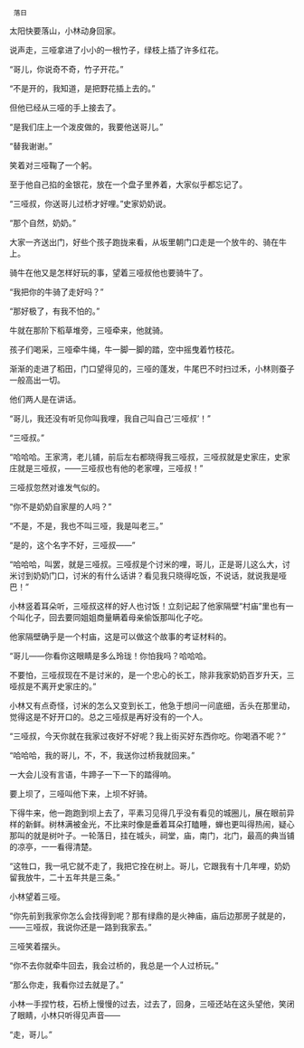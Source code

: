      落日 

   太阳快要落山，小林动身回家。

   说声走，三哑拿进了小小的一根竹子，绿枝上插了许多红花。

   “哥儿，你说奇不奇，竹子开花。”

   “不是开的，我知道，是把野花插上去的。”

   但他已经从三哑的手上接去了。

   “是我们庄上一个泼皮做的，我要他送哥儿。”

   “替我谢谢。”

   笑着对三哑鞠了一个躬。

   至于他自己掐的金银花，放在一个盘子里养着，大家似乎都忘记了。

   “三哑叔，你送哥儿过桥才好哩。”史家奶奶说。

   “那个自然，奶奶。”

   大家一齐送出门，好些个孩子跑拢来看，从坂里朝门口走是一个放牛的、骑在牛上。

   骑牛在他又是怎样好玩的事，望着三哑叔他也要骑牛了。

   “我把你的牛骑了走好吗？”

   “那好极了，有我不怕的。”

   牛就在那阶下稻草堆旁，三哑牵来，他就骑。

   孩子们喝采，三哑牵牛绳，牛一脚一脚的踏，空中摇曳着竹枝花。

   渐渐的走进了稻田，门口望得见的，三哑的蓬发，牛尾巴不时扫过禾，小林则蚕子一般高出一切。

   他们两人是在讲话。

   “哥儿，我还没有听见你叫我哩，我自己叫自己‘三哑叔’！”

   “三哑叔。”

   “哈哈哈。王家湾，老儿铺，前后左右都晓得我三哑叔，三哑叔就是史家庄，史家庄就是三哑叔，——三哑叔也有他的老家哩，三哑叔！”

   三哑叔忽然对谁发气似的。

   “你不是奶奶自家屋的人吗？”

   “不是，不是，我也不叫三哑，我是叫老三。”

   “是的，这个名字不好，三哑叔——”

   “哈哈哈，叫罢，就是三哑叔。三哑叔是个讨米的哩，哥儿，正是哥儿这么大，讨米讨到奶奶门口，讨米的有什么话讲？看见我只晓得吃饭，不说话，就说我是哑巴！”

   小林竖着耳朵听，三哑叔这样的好人也讨饭！立刻记起了他家隔壁“村庙”里也有一个叫化子，回去要同姐姐商量瞒着母亲偷饭那叫化子吃。

   他家隔壁确乎是一个村庙，这是可以做这个故事的考证材料的。

   “哥儿——你看你这眼睛是多么玲珑！你怕我吗？哈哈哈。

   不要怕，三哑叔现在不是讨米的，是一个忠心的长工，除非我家奶奶百岁升天，三哑叔是不离开史家庄的。”

   小林又有点奇怪，讨米的怎么又变到长工，他急于想问一问底细，舌头在那里动，觉得这是不好开口的。总之三哑叔是再好没有的一个人。

   “三哑叔，今天你就在我家过夜好不好呢？我上街买好东西你吃。你喝酒不呢？”

   “哈哈哈，我的哥儿，不，不，我送你过桥我就回来。”

   一大会儿没有言语，牛蹄子一下一下的踏得响。

   要上坝了，三哑叫他下来，上坝不好骑。

   下得牛来，他一跑跑到坝上去了，平素习见得几乎没有看见的城圈儿，展在眼前异样的新鲜。树林满被金光，不比来时像是垂着耳朵打瞌睡，蝉也更叫得热闹，疑心那叫的就是树叶子。一轮落日，挂在城头，祠堂，庙，南门，北门，最高的典当铺的凉亭，一一看得清楚。

   “这牲口，我一吼它就不走了，我把它拴在树上。哥儿，它跟我有十几年哩，奶奶留我放牛，二十五年共是三条。”

   小林望着三哑。

   “你先前到我家你怎么会找得到呢？那有绿鼎的是火神庙，庙后边那房子就是的，——三哑叔，我说你还是一路到我家去。”

   三哑笑着摆头。

   “你不去你就牵牛回去，我会过桥的，我总是一个人过桥玩。”

   “那么你走，我看你过去就是了。”

   小林一手捏竹枝，石桥上慢慢的过去，过去了，回身，三哑还站在这头望他，笑闭了眼睛，小林只听得见声音——

   “走，哥儿。”

